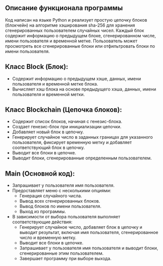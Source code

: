 ## Описание функционала программы

Код написан на языке Python и реализует простую цепочку блоков (блокчейн) на алгоритме хэширования sha-256 для хранения сгенерированных пользователем случайных чисел. Каждый блок содержит информацию о предыдущем блоке, сгенерированном числе, имени пользователя и временной метке. Пользователь может просмотреть все сгенерированные блоки или отфильтровать блоки по имени пользователя.
## Класс Block (Блок):
- Содержит информацию о предыдущем хэше, данных, имени пользователя и временной метке блока.
- Вычисляет хэш блока на основе предыдущего хэша, данных, имени пользователя и временной метки.
## Класс Blockchain (Цепочка блоков):
- Содержит список блоков, начиная с генезис-блока.
- Создает генезис-блок при инициализации цепочки.
- Добавляет новый блок в цепочку.
- Генерирует случайное число в заданных границах для указанного пользователя, фиксирует временную метку и добавляет соответствующий блок в цепочку.
- Выводит все блоки в цепочке.
- Выводит блоки, сгенерированные определенным пользователем.
## Main (Основной код):
- Запрашивает у пользователя имя пользователя.
- Предоставляет меню с несколькими опциями:
    - Генерация случайного числа.
    - Вывод всех сгенерированных блоков.
    - Вывод блоков по имени пользователя.
    - Выход из программы.
- В зависимости от выбора пользователя выполняет соответствующие действия:
    - Генерирует случайное число, добавляет блок в цепочку и выводит результат, включая имя пользователя, сгенерированное число и временную метку.
    - Выводит все блоки в цепочке.
    - Запрашивает у пользователя имя пользователя и выводит блоки, сгенерированные этим пользователем.
    - Завершает программу при выборе выхода.